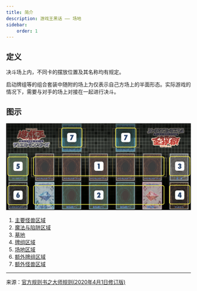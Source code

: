 ```yaml
---
title: 简介
description: 游戏王黑话 —— 场地
sidebar:
    order: 1
---
```


## 定义

决斗场上内，不同卡的摆放位置及其名称均有规定。  

启动牌组等的组合套装中随附的场上为仅表示自己方场上的半面形态。实际游戏的情况下，需要与对手的场上对接在一起进行决斗。

## 图示

![场地](../../../../assets/images/field.png)

1. [主要怪兽区域](/基础篇/场地/主要怪兽区域)
2. [魔法与陷阱区域](/基础篇/场地/魔法与陷阱区域)
3. [墓地](/基础篇/场地/墓地)
4. [牌组区域](/基础篇/场地/牌组区域)
5. [场地区域](/基础篇/场地/场地区域)
6. [额外牌组区域](/基础篇/场地/额外牌组区域)
7. [额外怪兽区域](/基础篇/场地/额外怪兽区域)

---

来源：[官方规则书之大师规则(2020年4月1日修订版)](https://www.yugioh-card-cn.com/playing)
